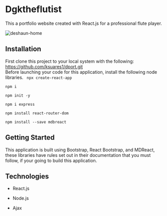 # Dgktheflutist
This a portfolio website created with React.js for a professional flute player. 

![deshaun-home](https://user-images.githubusercontent.com/44280043/83954737-d4704e00-a819-11ea-9f24-6c132dd0a325.png)
 
## Installation 
First clone this project to your local system with the following: https://github.com/ksuares1/dport.git  
Before launching your code for this application, install the following node libraries.
``` npx create-react-app```

``` npm i ```

``` npm init -y ```

``` npm i express ```

``` npm install react-router-dom ```

```npm install --save mdbreact ```

## Getting Started
This application is built using Bootstrap, React Bootstrap, and MDReact, these libraries have rules set out in their documentation that you must follow, if your going to build this application. 

## Technologies
- React.js

- Node.js

- Ajax
